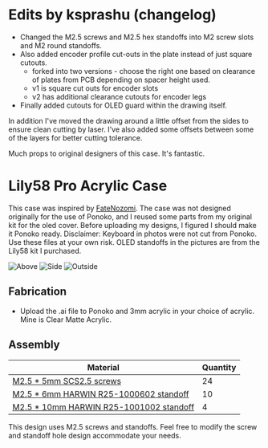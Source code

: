 # Edits by ksprashu (changelog)
- Changed the M2.5 screws and M2.5 hex standoffs into M2 screw slots and M2 round standoffs. 
- Also added encoder profile cut-outs in the plate instead of just square cutouts. 
  - forked into two versions - choose the right one based on clearance of plates from PCB depending on spacer height used. 
  - v1 is square cut outs for encoder slots
  - v2 has additional clearance cutouts for encoder legs
- Finally added cutouts for OLED guard within the drawing itself.

In addition I've moved the drawing around a little offset from the sides to ensure clean cutting by laser. I've also added some offsets between some of the layers for better cutting tolerance.

Much props to original designers of this case. It's fantastic.

# Lily58 Pro Acrylic Case

This case was inspired by [FateNozomi](https://github.com/FateNozomi). The case was not designed originally for the use of Ponoko, and I reused some parts from my original kit for the oled cover. Before uploading my designs, I figured I should make it Ponoko ready.
 Disclaimer: Keyboard in photos were not cut from Ponoko. Use these files at your own risk. OLED standoffs in the pictures are from the Lily58 kit I purchased.

![Above](https://i.imgur.com/5u8Z2vP.jpg)
![Side](https://i.imgur.com/3TBSXVp.jpg)
![Outside](https://i.imgur.com/feSbqbO.jpg)

## Fabrication

- Upload the .ai file to Ponoko and 3mm acrylic in your choice of acrylic. Mine is Clear Matte Acrylic.

## Assembly

Material | Quantity
------------ | -------------
[M2.5 * 5mm SCS2.5 screws](https://www.amazon.com/gp/product/B01H2106US/ref=ppx_yo_dt_b_asin_title_o00_s00?ie=UTF8&th=1) | 24
[M2.5 * 6mm HARWIN R25-1000602 standoff](https://www.harwin.com/products/R25-1000602/) | 10
[M2.5 * 10mm HARWIN R25-1001002 standoff](https://www.harwin.com/products/R25-1001002/) | 4
This design uses M2.5 screws and standoffs. Feel free to modify the screw and standoff hole design accommodate your needs.
